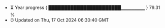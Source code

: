 - ⏳ Year progress { ███████████████████████▁▁▁▁▁▁▁ } 79.31 %
- ⏰ Updated on Thu, 17 Oct 2024 06:30:40 GMT

